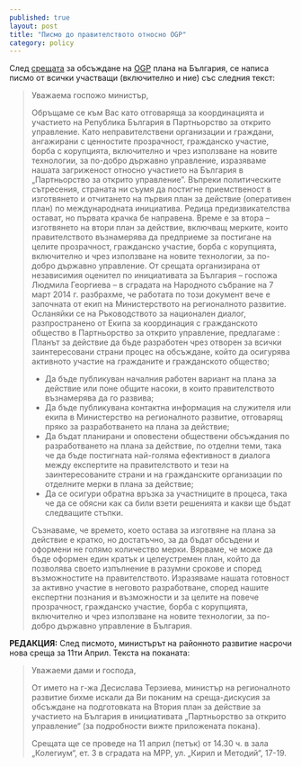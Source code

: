 ```yaml
---
published: true
layout: post
title: "Писмо до правителството относно OGP"
category: policy
---
```


След [срещата](//status.obshtestvo.bg/meeting/2014/01/22/sreshta-po-povod-OGP.html) за обсъждане на [OGP](http://www.opengovpartnership.org/) плана на България, се написа писмо от всички участващи (включително и ние) със следния текст:

>Уважаема госпожо министър,
>
>Обръщаме се към Вас като отговаряща за координацията и участието на Република България в Партньорство за открито управление.
>Като неправителствени организации и граждани, ангажирани с ценностите прозрачност, гражданско участие, борба с корупцията, включително и чрез използване на новите технологии, за по-добро държавно управление, изразяваме нашата загриженост относно участието на България в „Партньорство за открито управление”. Въпреки политическите сътресения, страната ни съумя да постигне приемственост в изготвянето и отчитането на първия план за действие (оперативен план) по международната инициатива. Редица предизвикателства остават, но първата крачка бе направена. Време е за втора – изготвянето на втори план за действие, включващ мерките, които правителството възнамерява да предприеме за постигане на целите прозрачност, гражданско участие, борба с корупцията, включително и чрез използване на новите технологии, за по-добро държавно управление. От срещата организирана от независимия оценител по инициативата за България – госпожа Людмила Георгиева – в сградата на Народното събрание на 7 март 2014 г. разбрахме, че работата по този документ вече е започната от екип на Министерството на регионалното развитие.
>Осланяйки се на Ръководството за национален диалог, разпространено от Екипа за координация с гражданското общество в Партньорство за открито управление, предлагаме : 
>Планът за действие да бъде разработен чрез отворен за всички заинтересовани страни процес на обсъждане, който да осигурява активното участие на гражданите и гражданското общество;
>- Да бъде публикуван началния работен вариант на плана за действие или поне общите насоки, в които правителството възнамерява да го развива;
>- Да бъде публикувана контактна информация на служителя или екипа в Министерство на регионалното развитие, отговарящ пряко за разработването на плана за действие;
>- Да бъдат планирани и оповестени обществени обсъждания по разработването на плана за действие, по отделни теми, така че да бъде постигната най-голяма ефективност в диалога между експертите на правителството и тези на заинтересованите страни и на гражданските организации по отделните мерки в плана за действие;
>- Да се осигури обратна връзка за участниците в процеса, така че да се обясни как са били взети решенията и какви ще бъдат следващите стъпки.
>
>Съзнаваме, че времето, което остава за изготвяне на плана за действие е кратко, но достатъчно, за да бъдат обсъдени и оформени не голямо количество мерки. Вярваме, че може да бъде оформен един кратък и целеустремен план, който да позволява своето изпълнение в разумни срокове и според възможностите на правителството. Изразяваме нашата готовност за активно участие в неговото разработване, според нашите експертни познания и възможности и за целите на повече прозрачност, гражданско участие, борба с корупцията, включително и чрез използване на новите технологии, за по-добро държавно управление в България.



__РЕДАКЦИЯ:__ След писмото, министърът на районното развитие насрочи нова среща за 11ти Април. Текста на поканата:

> Уважаеми дами  и господа,
>  
> От името на г-жа  Десислава Терзиева, министър на регионалното развитие бихме искали да Ви поканим на среща-дискусия за обсъждане на подготовката на Втория план за действие за участието на България в инициативата „Партньорство за открито управление“ (за подробности вижте приложената покана).
>  
> Срещата ще се проведе на 11 април (петък) от 14.30 ч. в зала „Колегиум“, ет. 3 в сградата на МРР, ул. „Кирил и Методий“, 17-19.

